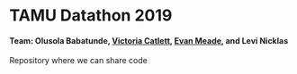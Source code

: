 # TAMU Datathon 2019
#### Team: Olusola Babatunde, [Victoria Catlett](https://github.com/vcatlett), [Evan Meade](https://github.com/Evan-Meade), and Levi Nicklas
Repository where we can share code
